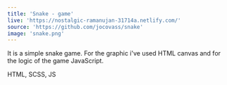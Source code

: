 ```yaml
---
title: 'Snake - game'
live: 'https://nostalgic-ramanujan-31714a.netlify.com/'
source: 'https://github.com/jocovass/snake'
image: 'snake.png'
---
```


<p class="portfolio__intro">It is a simple snake game. For the graphic i've used HTML canvas and for the logic of the game JavaScript.</p>
<p class="stack"><span>HTML, SCSS, JS</span></p>
